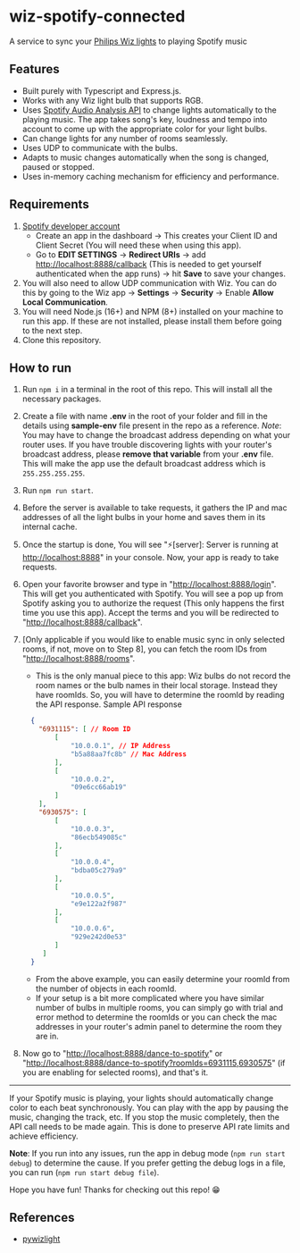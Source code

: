 # wiz-spotify-connected

A service to sync your [Philips Wiz lights](https://www.wizconnected.com/) to playing Spotify music

## Features

* Built purely with Typescript and Express.js.
* Works with any Wiz light bulb that supports RGB.
* Uses [Spotify Audio Analysis API](https://developer.spotify.com/documentation/web-api/reference/#/operations/get-audio-analysis) to change lights automatically to the playing music. The app takes song's key, loudness and tempo into account to come up with the appropriate color for your light bulbs.
* Can change lights for any number of rooms seamlessly.
* Uses UDP to communicate with the bulbs.
* Adapts to music changes automatically when the song is changed, paused or stopped.
* Uses in-memory caching mechanism for efficiency and performance.

## Requirements

1. [Spotify developer account](https://developer.spotify.com/dashboard)
    * Create an app in the dashboard -> This creates your Client ID and Client Secret (You will need these when using this app).
    * Go to **EDIT SETTINGS** -> **Redirect URIs** -> add [http://localhost:8888/callback](http://localhost:8888/callback) (This is needed to get yourself authenticated when the app runs) -> hit **Save** to save your changes.
2. You will also need to allow UDP communication with Wiz. You can do this by going to the Wiz app -> **Settings** -> **Security** -> Enable <strong>Allow Local Communication</strong>.
3. You will need Node.js (16+) and NPM (8+) installed on your machine to run this app. If these are not installed, please install them before going to the next step.
4. Clone this repository.

## How to run

1. Run `npm i` in a terminal in the root of this repo. This will install all the necessary packages.
2. Create a file with name **.env** in the root of your folder and fill in the details using **sample-env** file present in the repo as a reference.
    <em>Note</em>: You may have to change the broadcast address depending on what your router uses. If you have trouble discovering lights with your router's broadcast address, please **remove that variable** from your **.env** file. This will make the app use the default broadcast address which is `255.255.255.255`.
3. Run `npm run start`.
4. Before the server is available to take requests, it gathers the IP and mac addresses of all the light bulbs in your home and saves them in its internal cache.
5. Once the startup is done, You will see "⚡️[server]: Server is running at [http://localhost:8888](http://localhost:8888)" in your console. Now, your app is ready to take requests.
6. Open your favorite browser and type in "[http://localhost:8888/login](http://localhost:8888/login)". This will get you authenticated with Spotify. You will see a pop up from Spotify asking you to authorize the request (This only happens the first time you use this app). Accept the terms and you will be redirected to "[http://localhost:8888/callback](http://localhost:8888/callback)".
7. [Only applicable if you would like to enable music sync in only selected rooms, if not, move on to Step 8], you can fetch the room IDs from "[http://localhost:8888/rooms](http://localhost:8888/rooms)".
    * This is the only manual piece to this app: Wiz bulbs do not record the room names or the bulb names in their local storage. Instead they have roomIds. So, you will have to determine the roomId by reading the API response.
        Sample API response

    ```json
      {
        "6931115": [ // Room ID
            [
                "10.0.0.1", // IP Address
                "b5a88aa7fc8b" // Mac Address
            ],
            [
                "10.0.0.2",
                "09e6cc66ab19"
            ]
        ],
        "6930575": [
            [
                "10.0.0.3",
                "86ecb549085c"
            ],
            [
                "10.0.0.4",
                "bdba05c279a9"
            ],
            [
                "10.0.0.5",
                "e9e122a2f987"
            ],
            [
                "10.0.0.6",
                "929e242d0e53"
            ]
         ]
      }
    ```
    * From the above example, you can easily determine your roomId from the number of objects in each roomId.
    * If your setup is a bit more complicated where you have similar number of bulbs in multiple rooms, you can simply go with trial and error method to determine the roomIds or you can check the mac addresses in your router's admin panel to determine the room they are in.
8. Now go to "[http://localhost:8888/dance-to-spotify](http://localhost:8888/dance-to-spotify)" or "[http://localhost:8888/dance-to-spotify?roomIds=6931115,6930575](http://localhost:8888/dance-to-spotify?roomIds=6931115,6930575)" (if you are enabling for selected rooms), and that's it.

***

If your Spotify music is playing, your lights should automatically change color to each beat synchronously. You can play with the app by pausing the music, changing the track, etc. If you stop the music completely, then the API call needs to be made again. This is done to preserve API rate limits and achieve efficiency.

<strong>Note</strong>: If you run into any issues, run the app in debug mode (`npm run start debug`) to determine the cause. If you prefer getting the debug logs in a file, you can run (`npm run start debug file`).

Hope you have fun! Thanks for checking out this repo! 😁

## References

* [pywizlight](https://github.com/sbidy/pywizlight)